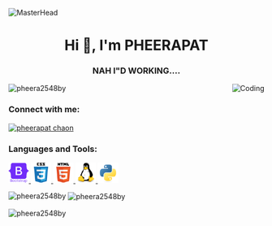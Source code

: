 ![MasterHead](https://cdn-images-1.medium.com/v2/resize:fill:1600:480/gravity:fp:0.5:0.4/1*rB-3Q2k7o9qk8IyAzx-TRA.gif)
<h1 align="center">Hi 👋, I'm PHEERAPAT</h1>
<h3 align="center">NAH I"D WORKING....</h3>
<img align="right" alt="Coding" wigth="400" src="https://gifdb.com/images/high/programming-stick-figure-going-crazy-on-fire-j6ii4pju9xdtnsbr.gif">
 
<p align="left"> <img src="https://komarev.com/ghpvc/?username=pheera2548by&label=Profile%20views&color=0e75b6&style=flat" alt="pheera2548by" /> </p>

<h3 align="left">Connect with me:</h3>
<p align="left">
<a href="[[https://fb.com/pheerapat chaon](https://www.facebook.com/profile.php?id=100011658428295)](https://www.facebook.com/profile.php?id=100011658428295)" target="blank"><img align="center" src="https://raw.githubusercontent.com/rahuldkjain/github-profile-readme-generator/master/src/images/icons/Social/facebook.svg" alt="pheerapat chaon" height="30" width="40" /></a>
</p>

<h3 align="left">Languages and Tools:</h3>
<p align="left"> <a href="https://getbootstrap.com" target="_blank" rel="noreferrer"> <img src="https://raw.githubusercontent.com/devicons/devicon/master/icons/bootstrap/bootstrap-plain-wordmark.svg" alt="bootstrap" width="40" height="40"/> </a> <a href="https://www.w3schools.com/css/" target="_blank" rel="noreferrer"> <img src="https://raw.githubusercontent.com/devicons/devicon/master/icons/css3/css3-original-wordmark.svg" alt="css3" width="40" height="40"/> </a> <a href="https://www.w3.org/html/" target="_blank" rel="noreferrer"> <img src="https://raw.githubusercontent.com/devicons/devicon/master/icons/html5/html5-original-wordmark.svg" alt="html5" width="40" height="40"/> </a> <a href="https://www.linux.org/" target="_blank" rel="noreferrer"> <img src="https://raw.githubusercontent.com/devicons/devicon/master/icons/linux/linux-original.svg" alt="linux" width="40" height="40"/> </a> <a href="https://www.python.org" target="_blank" rel="noreferrer"> <img src="https://raw.githubusercontent.com/devicons/devicon/master/icons/python/python-original.svg" alt="python" width="40" height="40"/> </a> </p>

<p><img align="left" src="https://github-readme-stats.vercel.app/api/top-langs?username=pheera2548by&show_icons=true&locale=en&layout=compact" alt="pheera2548by" /></p>

<p>&nbsp;<img align="center" src="https://github-readme-stats.vercel.app/api?username=pheera2548by&show_icons=true&locale=en" alt="pheera2548by" /></p>

<p><img align="center" src="https://github-readme-streak-stats.herokuapp.com/?user=pheera2548by&" alt="pheera2548by" /></p>
